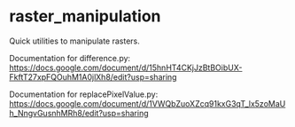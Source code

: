 # raster_manipulation
Quick utilities to manipulate rasters. 

Documentation for difference.py: https://docs.google.com/document/d/15hnHT4CKjJzBtBOibUX-FkftT27xpFQOuhM1A0jlXh8/edit?usp=sharing

Documentation for replacePixelValue.py: https://docs.google.com/document/d/1VWQbZuoXZcq91kxG3qT_lx5zoMaUh_NngvGusnhMRh8/edit?usp=sharing
